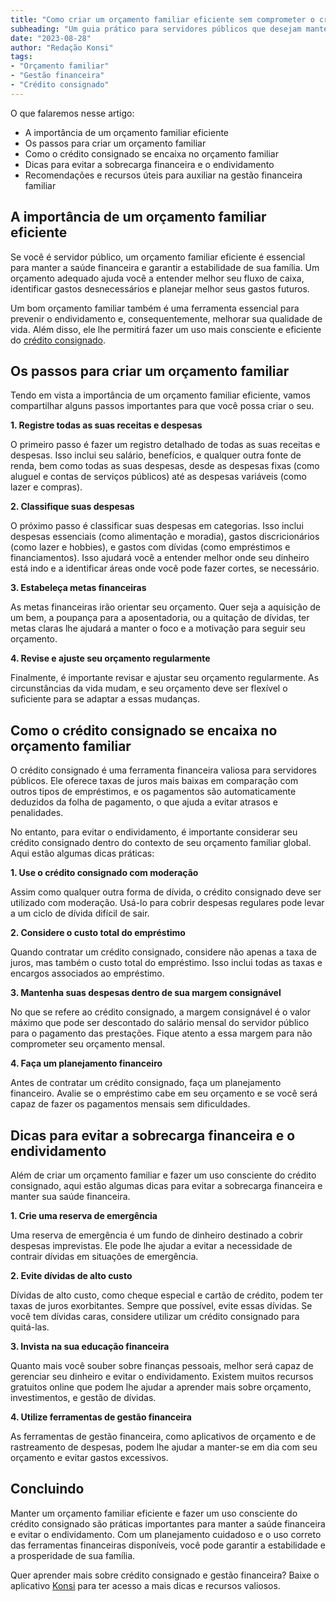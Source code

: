 ```yaml
---
title: "Como criar um orçamento familiar eficiente sem comprometer o crédito consignado"
subheading: "Um guia prático para servidores públicos que desejam manter a saúde financeira e evitar o endividamento."
date: "2023-08-28"
author: "Redação Konsi"
tags:
- "Orçamento familiar"
- "Gestão financeira"
- "Crédito consignado"
---
```


O que falaremos nesse artigo:
- A importância de um orçamento familiar eficiente
- Os passos para criar um orçamento familiar
- Como o crédito consignado se encaixa no orçamento familiar
- Dicas para evitar a sobrecarga financeira e o endividamento
- Recomendações e recursos úteis para auxiliar na gestão financeira familiar

## A importância de um orçamento familiar eficiente

Se você é servidor público, um orçamento familiar eficiente é essencial para manter a saúde financeira e garantir a estabilidade de sua família. Um orçamento adequado ajuda você a entender melhor seu fluxo de caixa, identificar gastos desnecessários e planejar melhor seus gastos futuros.

Um bom orçamento familiar também é uma ferramenta essencial para prevenir o endividamento e, consequentemente, melhorar sua qualidade de vida. Além disso, ele lhe permitirá fazer um uso mais consciente e eficiente do [crédito consignado](https://konsi.com.br/postagens/aprenda-a-navegar-pelas-guas-das-taxas-de-juros).

## Os passos para criar um orçamento familiar

Tendo em vista a importância de um orçamento familiar eficiente, vamos compartilhar alguns passos importantes para que você possa criar o seu.

**1. Registre todas as suas receitas e despesas**

O primeiro passo é fazer um registro detalhado de todas as suas receitas e despesas. Isso inclui seu salário, benefícios, e qualquer outra fonte de renda, bem como todas as suas despesas, desde as despesas fixas (como aluguel e contas de serviços públicos) até as despesas variáveis (como lazer e compras).

**2. Classifique suas despesas**

O próximo passo é classificar suas despesas em categorias. Isso inclui despesas essenciais (como alimentação e moradia), gastos discricionários (como lazer e hobbies), e gastos com dívidas (como empréstimos e financiamentos). Isso ajudará você a entender melhor onde seu dinheiro está indo e a identificar áreas onde você pode fazer cortes, se necessário.

**3. Estabeleça metas financeiras**

As metas financeiras irão orientar seu orçamento. Quer seja a aquisição de um bem, a poupança para a aposentadoria, ou a quitação de dívidas, ter metas claras lhe ajudará a manter o foco e a motivação para seguir seu orçamento.

**4. Revise e ajuste seu orçamento regularmente**

Finalmente, é importante revisar e ajustar seu orçamento regularmente. As circunstâncias da vida mudam, e seu orçamento deve ser flexível o suficiente para se adaptar a essas mudanças.

## Como o crédito consignado se encaixa no orçamento familiar

O crédito consignado é uma ferramenta financeira valiosa para servidores públicos. Ele oferece taxas de juros mais baixas em comparação com outros tipos de empréstimos, e os pagamentos são automaticamente deduzidos da folha de pagamento, o que ajuda a evitar atrasos e penalidades.

No entanto, para evitar o endividamento, é importante considerar seu crédito consignado dentro do contexto de seu orçamento familiar global. Aqui estão algumas dicas práticas:

**1. Use o crédito consignado com moderação**

Assim como qualquer outra forma de dívida, o crédito consignado deve ser utilizado com moderação. Usá-lo para cobrir despesas regulares pode levar a um ciclo de dívida difícil de sair.

**2. Considere o custo total do empréstimo**

Quando contratar um crédito consignado, considere não apenas a taxa de juros, mas também o custo total do empréstimo. Isso inclui todas as taxas e encargos associados ao empréstimo.

**3. Mantenha suas despesas dentro de sua margem consignável**

No que se refere ao crédito consignado, a margem consignável é o valor máximo que pode ser descontado do salário mensal do servidor público para o pagamento das prestações. Fique atento a essa margem para não comprometer seu orçamento mensal.

**4. Faça um planejamento financeiro**

Antes de contratar um crédito consignado, faça um planejamento financeiro. Avalie se o empréstimo cabe em seu orçamento e se você será capaz de fazer os pagamentos mensais sem dificuldades.

## Dicas para evitar a sobrecarga financeira e o endividamento

Além de criar um orçamento familiar e fazer um uso consciente do crédito consignado, aqui estão algumas dicas para evitar a sobrecarga financeira e manter sua saúde financeira.

**1. Crie uma reserva de emergência**

Uma reserva de emergência é um fundo de dinheiro destinado a cobrir despesas imprevistas. Ele pode lhe ajudar a evitar a necessidade de contrair dívidas em situações de emergência.

**2. Evite dívidas de alto custo**

Dívidas de alto custo, como cheque especial e cartão de crédito, podem ter taxas de juros exorbitantes. Sempre que possível, evite essas dívidas. Se você tem dívidas caras, considere utilizar um crédito consignado para quitá-las.

**3. Invista na sua educação financeira**

Quanto mais você souber sobre finanças pessoais, melhor será capaz de gerenciar seu dinheiro e evitar o endividamento. Existem muitos recursos gratuitos online que podem lhe ajudar a aprender mais sobre orçamento, investimentos, e gestão de dívidas.

**4. Utilize ferramentas de gestão financeira**

As ferramentas de gestão financeira, como aplicativos de orçamento e de rastreamento de despesas, podem lhe ajudar a manter-se em dia com seu orçamento e evitar gastos excessivos.

## Concluindo

Manter um orçamento familiar eficiente e fazer um uso consciente do crédito consignado são práticas importantes para manter a saúde financeira e evitar o endividamento. Com um planejamento cuidadoso e o uso correto das ferramentas financeiras disponíveis, você pode garantir a estabilidade e a prosperidade de sua família.

Quer aprender mais sobre crédito consignado e gestão financeira? Baixe o aplicativo [Konsi](https://konsi.com.br/app) para ter acesso a mais dicas e recursos valiosos.